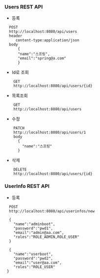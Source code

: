 ### Users REST API
* 등록
```
  POST
  http://localhost:8080/api/users
  header
     content-type:application/json
  body
      {
      "name":"스프링",
      "email":"spring@a.com"
      }
```
* Id로 조회
```
    GET
    http://localhost:8080/api/users/{id}
```
* 목록조회
```
    GET
    http://localhost:8080/api/users
```
* 수정
```
    PATCH
    http://localhost:8080/api/users/1
    body
      {
        "name":"스프링"
      }
```
* 삭제
```
    DELETE
    http://localhost:8080/api/users/{id}
```
### UserInfo REST API
* 등록
```
  POST
  http://localhost:8080/api/userinfos/new  
  
  {
    "name":"adminboot",
    "password":"pwd1",
    "email":"admin@aa.com",
    "roles":"ROLE_ADMIN,ROLE_USER"
  }
  
  {
    "name":"userboot",
    "password":"pwd2",
    "email":"user@aa.com",
    "roles":"ROLE_USER"
 }
```